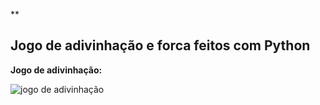 **

## Jogo de adivinhação e forca feitos com Python


**Jogo de adivinhação:**

![jogo de adivinhação](https://p71.f4.n0.cdn.getcloudapp.com/items/OAuqG5lG/Screen%20Recording%202020-08-24%20at%2007.27.02.62%20PM.gif?source=viewer&v=c408625023c25d3ec3486877a892dc6d)
